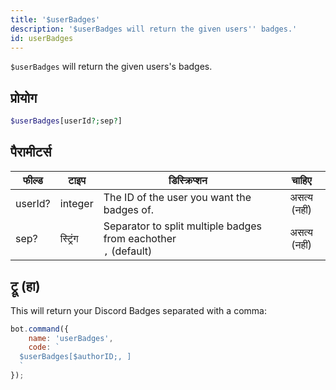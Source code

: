 ```yaml
---
title: '$userBadges'
description: '$userBadges will return the given users'' badges.'
id: userBadges
---
```


`$userBadges` will return the given users's badges.

## प्रोयोग

```php
$userBadges[userId?;sep?]
```

## पैरामीटर्स

| फील्ड   | टाइप     | डिस्क्रिप्शन                                                                 |    चाहिए     |
| ------- | -------- | ---------------------------------------------------------------------------- |:------------:|
| userId? | integer  | The ID of the user you want the badges of.                                   | असत्य (नहीं) |
| sep?    | स्ट्रिंग | Separator to split multiple badges from eachother <br /> `,` (default) | असत्य (नहीं) |

## ट्रू (हा)

This will return your Discord Badges separated with a comma:

```javascript
bot.command({
    name: 'userBadges',
    code: `
  $userBadges[$authorID;, ]
  `
});
```